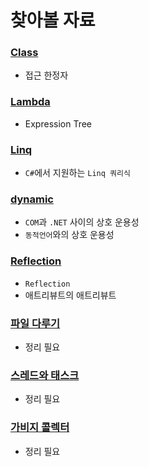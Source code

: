 # 찾아볼 자료

### [Class](https://velog.io/@ssu_hyun/%EC%9D%B4%EA%B2%83%EC%9D%B4-C%EC%9D%B4%EB%8B%A4-%ED%81%B4%EB%9E%98%EC%8A%A4)
- 접근 한정자

### [Lambda](https://velog.io/@ssu_hyun/%EC%9D%B4%EA%B2%83%EC%9D%B4-C%EC%9D%B4%EB%8B%A4-14.-%EB%9E%8C%EB%8B%A4%EC%8B%9D)
- Expression Tree

### [Linq](https://velog.io/@ssu_hyun/%EC%9D%B4%EA%B2%83%EC%9D%B4-C%EC%9D%B4%EB%8B%A4-15.-LINQ)
- `C#`에서 지원하는 `Linq 쿼리식`

### [dynamic](https://velog.io/@ssu_hyun/%EC%9D%B4%EA%B2%83%EC%9D%B4-C%EC%9D%B4%EB%8B%A4-17.-dynamic-%ED%98%95%EC%8B%9D)
- `COM`과 `.NET` 사이의 상호 운용성
- `동적언어`와의 상호 운용성

### [Reflection](https://velog.io/@ssu_hyun/%EC%9D%B4%EA%B2%83%EC%9D%B4-C%EC%9D%B4%EB%8B%A4-16.-%EB%A6%AC%ED%94%8C%EB%A0%89%EC%85%98%EA%B3%BC-%EC%95%A0%ED%8A%B8%EB%A6%AC%EB%B7%B0%ED%8A%B8)
- `Reflection`
- 애트리뷰트의 애트리뷰트

### [파일 다루기](https://velog.io/@gkqls813/C-%ED%8C%8C%EC%9D%BC-%EB%8B%A4%EB%A3%A8%EA%B8%B0)
- 정리 필요

### [스레드와 태스크](https://velog.io/@gkqls813/C-%EC%8A%A4%EB%A0%88%EB%93%9C%EC%99%80-%ED%83%9C%EC%8A%A4%ED%81%AC)
- 정리 필요

### [가비지 콜렉터](https://velog.io/@cedongne/C-%EA%B0%80%EB%B9%84%EC%A7%80-%EC%BB%AC%EB%A0%89%ED%84%B0)
- 정리 필요
